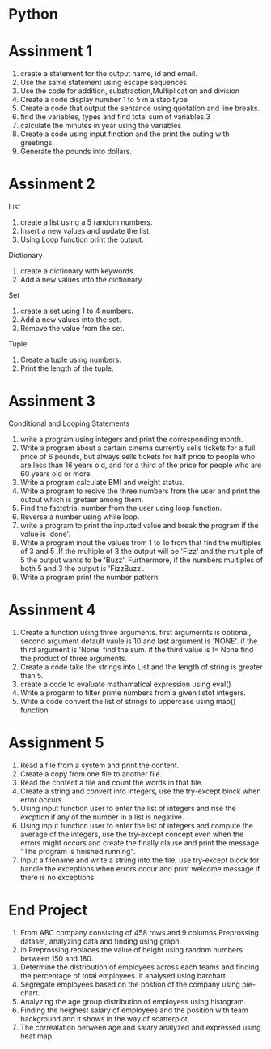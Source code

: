 # Python

# Assinment 1

1. create a statement for the output name, id and email.
2. Use the same statement using escape sequences.
3. Use the code for addition, substraction,Multiplication and division
4. Create a code display number 1 to 5 in a step type
5. Create a code that output the sentance using quotation and line breaks.
6. find the variables, types and find total sum of variables.3
7. calculate the minutes in year using the variables
8. Create a code using input finction and the print the outing with greetings.
9. Generate the pounds into dollars.


# Assinment 2

List
1. create a list using a 5 random numbers.
2. Insert a new values and update the list.
3. Using Loop function print the output.

Dictionary

1. create a dictionary with keywords.
2. Add a new values into the dictionary.

Set

1. create a set using 1 to 4 numbers.
2. Add a new values into the set.
3. Remove the value from the set.

Tuple

1. Create a  tuple using numbers.
2. Print the length of the tuple.



# Assinment 3

Conditional and Looping Statements
1. write a program using integers and print the corresponding month.
2. Write a program about a certain cinema currently sells tickets for a full price of 6 pounds, but always sells tickets for half price to people who are less than 16 years old, and for a third of the price for people who are 60 years old or more.
3. Write a program calculate BMI and weight status.
4. Write a program to recive the three numbers from the user and print the output which is gretaer among them.
5. Find the factotrial number from the user using loop function.
6. Reverse a number using while loop.
7. write a program to print the inputted value and break the program if the value is 'done'.
8. Write a program input the values from 1 to 1o from that find the multiples of 3 and 5 .If the multiple of 3 the output will be 'Fizz' and the multiple of 5 the output wants to be 'Buzz'. Furthermore, if the numbers multiples of both   5 and 3 the output is 'FizzBuzz'.
9. Write a program print the number pattern.


# Assinment 4

1. Create a function using three arguments. first argumernts is optional, second argument default vaule is  10 and last argument is 'NONE'. if the third argument is 'None'  find the sum. if the third value is != None find the product of three arguments.
2. Create a code take the strings into List and the length of string is greater than 5.
3. create a code to evaluate  mathamatical expression using eval()
4. Write a progarm to filter  prime numbers from a given listof integers.
5. Write a code convert the list of strings to uppercase using   map() function.


# Assignment 5

1. Read a file from a system and print the content.
2. Create a copy from one file to another file.
3. Read the content a file and count the words in that file.
4. Create a string and convert into integers, use the try-except   block when error occurs.
5. Using input function user to enter the list of  integers and rise the excption if any of the number in a list is negative.
6. Using input function user to enter the list of integers and compute the average of the integers, use the try-except concept even when the errors might occurs and create the finally clause and print the message "The program is  finished running".
7. Input a filename and write a striing into the file, use try-except block for handle the exceptions when errors occur and print welcome message if there is no exceptions.




# End Project


1. From ABC company consisting of 458 rows and 9 columns.Preprossing dataset, analyzing data and finding using graph.
2. In Preprossing replaces the value of height using random numbers between 150 and 180.
3. Determine the distribution of employees across each teams and finding the percentage of total employees. it analysed using barchart.
4. Segregate employees based on the postion of the company using pie-chart.
5. Analyzing the age group distribution of employess using histogram.
6. Finding the heighest salary of employees and the position with team background and it shows in the way of scatterplot.
7. The correalation between age and salary analyzed and expressed using heat map. 




